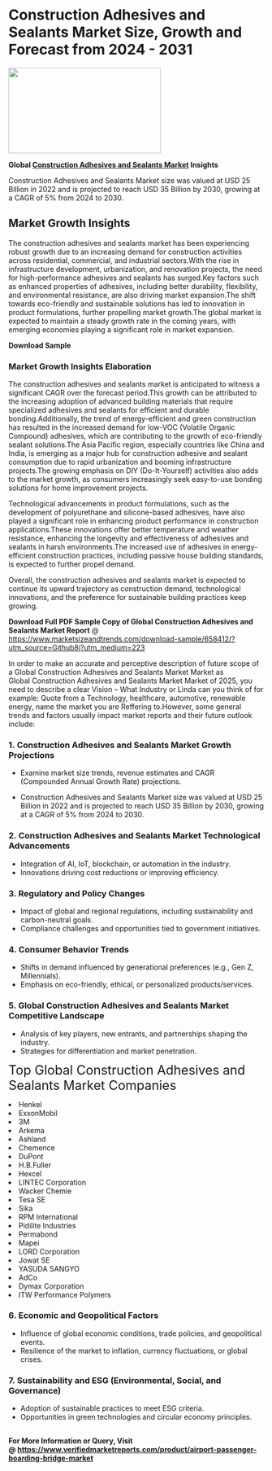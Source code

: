 <H1>Construction Adhesives and Sealants Market Size, Growth and Forecast from 2024 - 2031</H1><img class="aligncenter size-medium wp-image-584254" src="https://thirdeyenews.in/wp-content/uploads/2024/09/Global-Market-Research-300x168.jpeg" alt="" width="300" height="168" /><p><strong>Global&nbsp;<a href="https://www.marketsizeandtrends.com/download-sample/658412/?utm_source=Github8j?utm_medium=223">Construction Adhesives and Sealants Market</a> Insights</strong></p><p>Construction Adhesives and Sealants Market size was valued at USD 25 Billion in 2022 and is projected to reach USD 35 Billion by 2030, growing at a CAGR of 5% from 2024 to 2030.</p><p><h2>Market Growth Insights</h2> <p>The construction adhesives and sealants market has been experiencing robust growth due to an increasing demand for construction activities across residential, commercial, and industrial sectors.With the rise in infrastructure development, urbanization, and renovation projects, the need for high-performance adhesives and sealants has surged.Key factors such as enhanced properties of adhesives, including better durability, flexibility, and environmental resistance, are also driving market expansion.The shift towards eco-friendly and sustainable solutions has led to innovation in product formulations, further propelling market growth.The global market is expected to maintain a steady growth rate in the coming years, with emerging economies playing a significant role in market expansion.</p> <p><strong>Download Sample</strong></p> <h3>Market Growth Insights Elaboration</h3> <p>The construction adhesives and sealants market is anticipated to witness a significant CAGR over the forecast period.This growth can be attributed to the increasing adoption of advanced building materials that require specialized adhesives and sealants for efficient and durable bonding.Additionally, the trend of energy-efficient and green construction has resulted in the increased demand for low-VOC (Volatile Organic Compound) adhesives, which are contributing to the growth of eco-friendly sealant solutions.The Asia Pacific region, especially countries like China and India, is emerging as a major hub for construction adhesive and sealant consumption due to rapid urbanization and booming infrastructure projects.The growing emphasis on DIY (Do-It-Yourself) activities also adds to the market growth, as consumers increasingly seek easy-to-use bonding solutions for home improvement projects.</p> <p>Technological advancements in product formulations, such as the development of polyurethane and silicone-based adhesives, have also played a significant role in enhancing product performance in construction applications.These innovations offer better temperature and weather resistance, enhancing the longevity and effectiveness of adhesives and sealants in harsh environments.The increased use of adhesives in energy-efficient construction practices, including passive house building standards, is expected to further propel demand.</p> <p>Overall, the construction adhesives and sealants market is expected to continue its upward trajectory as construction demand, technological innovations, and the preference for sustainable building practices keep growing.</p> <p><span class=""><strong>Download Full PDF Sample Copy of Global Construction Adhesives and Sealants Market Report</strong> @ <a href="https://www.marketsizeandtrends.com/download-sample/658412/?utm_source=Github8j?utm_medium=223" target="_blank">https://www.marketsizeandtrends.com/download-sample/658412/?utm_source=Github8j?utm_medium=223</a></span></p><p>In order to make an accurate and perceptive description of future scope of a Global&nbsp;Construction Adhesives and Sealants Market Market as Global&nbsp;Construction Adhesives and Sealants Market Market of 2025, you need to describe a clear Vision &ndash; What Industry or Linda can you think of for example: Quote from a Technology, healthcare, automotive, renewable energy, name the market you are Reffering to.However, some general trends and factors usually impact market reports and their future outlook include:</p><h3>1.&nbsp;<strong>Construction Adhesives and Sealants Market Growth Projections</strong></h3><ul><li>Examine market size trends, revenue estimates and CAGR (Compounded Annual Growth Rate) projections.</li><li><p>Construction Adhesives and Sealants Market size was valued at USD 25 Billion in 2022 and is projected to reach USD 35 Billion by 2030, growing at a CAGR of 5% from 2024 to 2030.</p></li></ul><h3>2.&nbsp;<strong>Construction Adhesives and Sealants Market Technological Advancements</strong></h3><ul><li>Integration of AI, IoT, blockchain, or automation in the industry.</li><li>Innovations driving cost reductions or improving efficiency.</li></ul><h3>3.&nbsp;<strong>Regulatory and Policy Changes</strong></h3><ul><li>Impact of global and regional regulations, including sustainability and carbon-neutral goals.</li><li>Compliance challenges and opportunities tied to government initiatives.</li></ul><h3>4.&nbsp;<strong>Consumer Behavior Trends</strong></h3><ul><li>Shifts in demand influenced by generational preferences (e.g., Gen Z, Millennials).</li><li>Emphasis on eco-friendly, ethical, or personalized products/services.</li></ul><h3>5.&nbsp;<strong>Global Construction Adhesives and Sealants Market Competitive Landscape</strong></h3><ul><li>Analysis of key players, new entrants, and partnerships shaping the industry.</li><li>Strategies for differentiation and market penetration.</li></ul><p data-pm-slice="1 1 []"><span style="color: inherit; font-family: inherit; font-size: 25px;">Top Global Construction Adhesives and Sealants Market Companies</span></p><div class="" data-test-id=""><p><li>Henkel</li><li> ExxonMobil</li><li> 3M</li><li> Arkema</li><li> Ashland</li><li> Chemence</li><li> DuPont</li><li> H.B.Fuller</li><li> Hexcel</li><li> LINTEC Corporation</li><li> Wacker Chemie</li><li> Tesa SE</li><li> Sika</li><li> RPM International</li><li> Pidilite Industries</li><li> Permabond</li><li> Mapei</li><li> LORD Corporation</li><li> Jowat SE</li><li> YASUDA SANGYO</li><li> AdCo</li><li> Dymax Corporation</li><li> ITW Performance Polymers</li></p></div><h3>6.&nbsp;<strong>Economic and Geopolitical Factors</strong></h3><ul><li>Influence of global economic conditions, trade policies, and geopolitical events.</li><li>Resilience of the market to inflation, currency fluctuations, or global crises.</li></ul><h3>7.&nbsp;<strong>Sustainability and ESG (Environmental, Social, and Governance)</strong></h3><ul><li>Adoption of sustainable practices to meet ESG criteria.</li><li>Opportunities in green technologies and circular economy principles.</li></ul><h2><strong style="font-size: 14px;">For More Information or Query, Visit @&nbsp;</strong><a style="background-color: #ffffff; font-size: 14px;" href="https://www.marketsizeandtrends.com/report/construction-adhesives-and-sealants-market/" target="_blank">https://www.verifiedmarketreports.com/product/airport-passenger-boarding-bridge-market</a></h2>